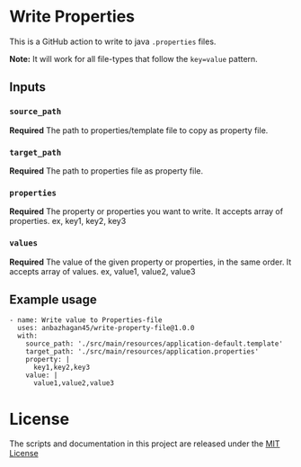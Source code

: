 # Write Properties 

This is a GitHub action to write to java `.properties` files.

**Note:** It will work for all file-types that follow the `key=value` pattern.

## Inputs

### `source_path`

**Required** The path to properties/template file to copy as property file.

### `target_path`

**Required** The path to properties file as property file.

### `properties`

**Required** The property or properties you want to write. It accepts array of properties. ex, key1, key2, key3

### `values`

**Required** The value of the given property or properties, in the same order. It accepts array of values. ex, value1, value2, value3

## Example usage

    - name: Write value to Properties-file
      uses: anbazhagan45/write-property-file@1.0.0
      with:
        source_path: './src/main/resources/application-default.template'
        target_path: './src/main/resources/application.properties'
        property: |
          key1,key2,key3
        value: |
          value1,value2,value3

# License
The scripts and documentation in this project are released under the [MIT License](LICENSE)
